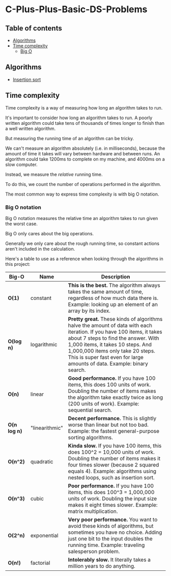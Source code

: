 # C-Plus-Plus-Basic-DS-Problems

## Table of contents
* [Algorithms](#algo)
* [Time complexity](#time-complexity)
   * [Big O](#big-o)

## <a name="algo"></a> Algorithms

- [Insertion sort](/algo/insertion_sort.h)

## <a name="time-complexity"></a> Time complexity
Time complexity is a way of measuring how long an algorithm takes to run.

It's important to consider how long an algorithm takes to run. A poorly written algorithm could take tens of thousands of times longer to finish than a well written algorithm.

But measuring the running time of an algorithm can be tricky.

We can't measure an algorithm absolutely (i.e. in milliseconds), because the amount of time it takes will vary between hardware and between runs. An algorithm could take 1200ms to complete on my machine, and 4000ms on a slow computer.

Instead, we measure the *relative* running time.

To do this, we count the number of operations performed in the algorithm.

The most common way to express time complexity is with big O notation.

### <a name="big-o"></a> Big O notation

Big O notation measures the relative time an algorithm takes to run given the worst case.

Big O only cares about the big operations.

Generally we only care about the rough running time, so constant actions aren't included in the calculation.

Here's a table to use as a reference when looking through the algorithms in this project:

Big-O | Name | Description
------| ---- | -----------
**O(1)** | constant | **This is the best.** The algorithm always takes the same amount of time, regardless of how much data there is. Example: looking up an element of an array by its index.
**O(log n)** | logarithmic | **Pretty great.** These kinds of algorithms halve the amount of data with each iteration. If you have 100 items, it takes about 7 steps to find the answer. With 1,000 items, it takes 10 steps. And 1,000,000 items only take 20 steps. This is super fast even for large amounts of data. Example: binary search.
**O(n)** | linear | **Good performance.** If you have 100 items, this does 100 units of work. Doubling the number of items makes the algorithm take exactly twice as long (200 units of work). Example: sequential search.
**O(n log n)** | "linearithmic" | **Decent performance.** This is slightly worse than linear but not too bad. Example: the fastest general-purpose sorting algorithms.
**O(n^2)** | quadratic | **Kinda slow.** If you have 100 items, this does 100^2 = 10,000 units of work. Doubling the number of items makes it four times slower (because 2 squared equals 4). Example: algorithms using nested loops, such as insertion sort.
**O(n^3)** | cubic | **Poor performance.** If you have 100 items, this does 100^3 = 1,000,000 units of work. Doubling the input size makes it eight times slower. Example: matrix multiplication.
**O(2^n)** | exponential | **Very poor performance.** You want to avoid these kinds of algorithms, but sometimes you have no choice. Adding just one bit to the input doubles the running time. Example: traveling salesperson problem.
**O(n!)** | factorial | **Intolerably slow.** It literally takes a million years to do anything.